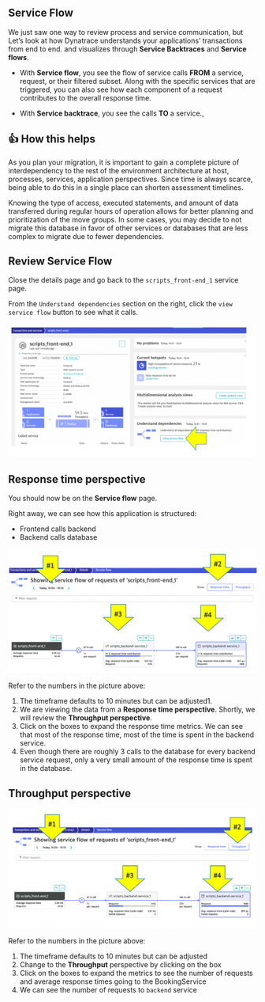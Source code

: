 ## Service Flow

We just saw one way to review process and service communication, but Let’s look at how Dynatrace understands your applications’ transactions from end to end. and visualizes through **Service Backtraces** and **Service flows**.

* With **Service flow**, you see the flow of service calls **FROM** a service, request, or their filtered subset. Along with the specific services that are triggered, you can also see how each component of a request contributes to the overall response time.

* With **Service backtrace**, you see the calls **TO** a service.,

## 👍 How this helps

As you plan your migration, it is important to gain a complete picture of interdependency to the rest of the environment architecture at host, processes, services, application perspectives. Since time is always scarce, being able to do this in a single place can shorten assessment timelines.

Knowing the type of access, executed statements, and amount of data transferred during regular hours of operation allows for better planning and prioritization of the move groups. In some cases, you may decide to not migrate this database in favor of other services or databases that are less complex to migrate due to fewer dependencies.

## Review Service Flow

Close the details page and go back to the `scripts_front-end_1` service page. 

From the `Understand dependencies` section on the right, click the `view service flow` button to see what it calls. 

![image](../../../assets/images/lab1-service-flow-arrow.png)

## Response time perspective

You should now be on the **Service flow** page.

Right away, we can see how this application is structured:  

* Frontend calls backend
* Backend calls database

![image](../../../assets/images/lab1-service-flow.png)

Refer to the numbers in the picture above:

1. The timeframe defaults to 10 minutes but can be adjusted1. 
1. We are viewing the data from a **Response time perspective**. Shortly, we will review the **Throughput perspective**.
1. Click on the boxes to expand the response time metrics. We can see that most of the response time, most of the time is spent in the backend service.
1. Even though there are roughly 3 calls to the database for every backend service request, only a very small amount of the response time is spent in the database. 

## Throughput perspective

![image](../../../assets/images/lab1-service-flow-tp.png)

Refer to the numbers in the picture above:

1. The timeframe defaults to 10 minutes but can be adjusted
1. Change to the **Throughput** perspective by clicking on the box
1. Click on the boxes to expand the metrics to see the number of requests and average response times going to the BookingService
1.  We can see the number of requests  to `backend` service
